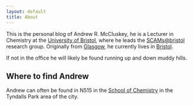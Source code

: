 ```yaml
---
layout: default
title: About
---
```


This is the personal blog of Andrew R. McCluskey, he is a Lecturer in Chemistry at the [University of Bristol](https://www.bristol.ac.uk), where he leads the [SCAMs@bristol](https://scams-research.github.io) research group.
Originally from [Glasgow](https://goo.gl/maps/uqEbSEupr8jSi6Qn7), he currently lives in [Bristol](https://goo.gl/maps/476YLFRjRMtga9jH9).

If not in the office he will likely be found running up and down muddy hills. 

## Where to find Andrew

Andrew can often be found in N515 in the [School of Chemistry](https://goo.gl/maps/f9JrPsB4EbG18Xek6) in the Tyndalls Park area of the city. 
